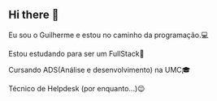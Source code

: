 ## Hi there 👋

Eu sou o Guilherme e estou no caminho da programação.💻

Estou estudando para ser um FullStack🤖

Cursando ADS(Análise e desenvolvimento) na UMC🎓

Técnico de Helpdesk (por enquanto...)😉

